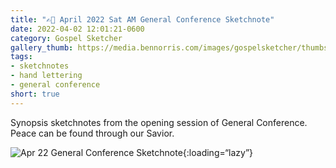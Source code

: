 ```yaml
---
title: "✍🏻 April 2022 Sat AM General Conference Sketchnote"
date: 2022-04-02 12:01:21-0600
category: Gospel Sketcher
gallery_thumb: https://media.bennorris.com/images/gospelsketcher/thumbs/apr-22-1-gen-conf.jpg
tags:
- sketchnotes
- hand lettering
- general conference
short: true 
---
```


Synopsis sketchnotes from the opening session of General Conference. Peace can be found through our Savior.

![Apr 22 General Conference Sketchnote](https://media.bennorris.com/images/gospelsketcher/general-conference/apr-2022/apr-22-1-gen-conf.jpg){:loading=“lazy”}
